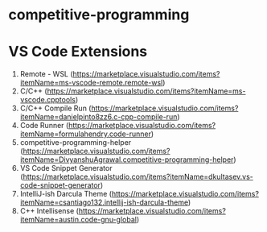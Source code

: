 # competitive-programming

# VS Code Extensions
1. Remote - WSL (https://marketplace.visualstudio.com/items?itemName=ms-vscode-remote.remote-wsl)
2. C/C++ (https://marketplace.visualstudio.com/items?itemName=ms-vscode.cpptools)
3. C/C++ Compile Run (https://marketplace.visualstudio.com/items?itemName=danielpinto8zz6.c-cpp-compile-run)
4. Code Runner (https://marketplace.visualstudio.com/items?itemName=formulahendry.code-runner)
5. competitive-programming-helper (https://marketplace.visualstudio.com/items?itemName=DivyanshuAgrawal.competitive-programming-helper)
6. VS Code Snippet Generator (https://marketplace.visualstudio.com/items?itemName=dkultasev.vs-code-snippet-generator)
7. IntelliJ-ish Darcula Theme (https://marketplace.visualstudio.com/items?itemName=csantiago132.intellij-ish-darcula-theme)
8. C++ Intellisense (https://marketplace.visualstudio.com/items?itemName=austin.code-gnu-global)
